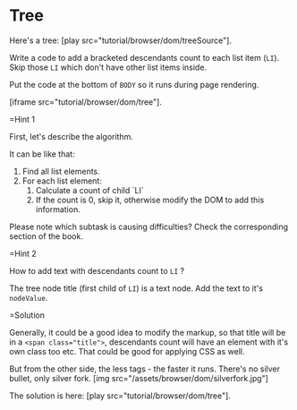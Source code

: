 
# Tree 

Here's a tree: [play src="tutorial/browser/dom/treeSource"]. 

Write a code to add a bracketed descendants count to each list item (`LI`). Skip those `LI` which don't have other list items inside.

Put the code at the bottom of `BODY` so it runs during page rendering.

[iframe src="tutorial/browser/dom/tree"]. 

=Hint 1

First, let's describe the algorithm.

It can be like that:
<ol>
<li>Find all list elements.</li>
<li>For each list element:
<ol>
<li>Calculate a count of child `LI`</li>
<li>If the count is 0, skip it, otherwise modify the DOM to add this information.</li></ol>
</li>
</ol>

Please note which subtask is causing difficulties? Check the corresponding section of the book.


=Hint 2

How to add text with descendants count to `LI` ?

The tree node title (first child of `LI`) is a text node. Add the text to it's `nodeValue`.

=Solution

Generally, it could be a good idea to modify the markup, so that title will be in a <code>&lt;span class="title"&gt;</code>, descendants count will have an element with it's own class too etc. That could be good for applying CSS as well.

But from the other side, the less tags - the faster it runs. There's no silver bullet, only silver fork.
[img src="/assets/browser/dom/silverfork.jpg"]

The solution is here: [play src="tutorial/browser/dom/tree"]. 



